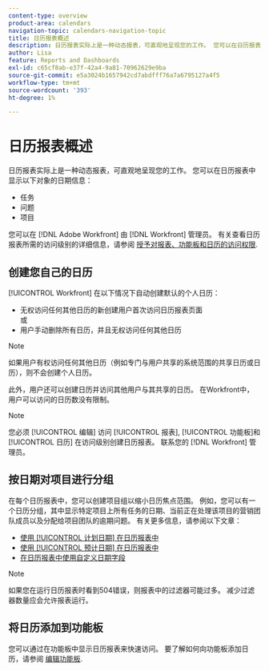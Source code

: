 ```yaml
---
content-type: overview
product-area: calendars
navigation-topic: calendars-navigation-topic
title: 日历报表概述
description: 日历报表实际上是一种动态报表，可直观地呈现您的工作。 您可以在日历报表中显示以下对象的日期信息 — 编辑我。
author: Lisa
feature: Reports and Dashboards
exl-id: c65cf8ab-e37f-42a4-9a81-70962629e9ba
source-git-commit: e5a3024b1657942cd7abdfff76a7a6795127a4f5
workflow-type: tm+mt
source-wordcount: '393'
ht-degree: 1%

---
```


# 日历报表概述

日历报表实际上是一种动态报表，可直观地呈现您的工作。 您可以在日历报表中显示以下对象的日期信息：

* 任务
* 问题
* 项目

您可以在 [!DNL Adobe Workfront] 由 [!DNL Workfront] 管理员。 有关查看日历报表所需的访问级别的详细信息，请参阅 [授予对报表、功能板和日历的访问权限](../../../administration-and-setup/add-users/configure-and-grant-access/grant-access-reports-dashboards-calendars.md).

## 创建您自己的日历

[!UICONTROL Workfront] 在以下情况下自动创建默认的个人日历：

* 无权访问任何其他日历的新创建用户首次访问日历报表页面\
   或
* 用户手动删除所有日历，并且无权访问任何其他日历

>[!NOTE]
>
>如果用户有权访问任何其他日历（例如专门与用户共享的系统范围的共享日历或日历），则不会创建个人日历。

此外，用户还可以创建日历并访问其他用户与其共享的日历。 在Workfront中，用户可以访问的日历数没有限制。

>[!NOTE]
>
>您必须 [!UICONTROL 编辑] 访问 [!UICONTROL 报表], [!UICONTROL 功能板]和 [!UICONTROL 日历] 在访问级别创建日历报表。 联系您的 [!DNL Workfront] 管理员。

## 按日期对项目进行分组

在每个日历报表中，您可以创建项目组以缩小日历焦点范围。 例如，您可以有一个日历分组，其中显示特定项目上所有任务的日期、当前正在处理该项目的营销团队成员以及分配给项目团队的逾期问题。 有关更多信息，请参阅以下文章：

* [使用 [!UICONTROL 计划日期] 在日历报表中](../../../reports-and-dashboards/reports/calendars/use-planned-dates.md)
* [使用 [!UICONTROL 预计日期] 在日历报表中](../../../reports-and-dashboards/reports/calendars/use-projected-dates.md)
* [在日历报表中使用自定义日期字段](../../../reports-and-dashboards/reports/calendars/use-custom-dates.md)

>[!NOTE]
>
>如果您在运行日历报表时看到504错误，则报表中的过滤器可能过多。 减少过滤器数量应会允许报表运行。

## 将日历添加到功能板

您可以通过在功能板中显示日历报表来快速访问。 要了解如何向功能板添加日历，请参阅 [编辑功能板](../../../reports-and-dashboards/dashboards/creating-and-managing-dashboards/edit-dashboard.md).
